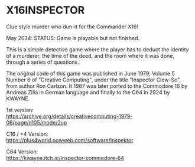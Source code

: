 # X16INSPECTOR
Clue style murder who dun-it for the Commander X16!  

May 2034: STATUS: Game is playable but not finished.  

This is a simple detective game where the player has to deduct the identity of a murderer, the time of the deed, and the room where it was done, through a series of questions.  

The original code of this game was published in June 1979, Volume 5 Number 6 of "Creative Computing", under the title "Inspector Clew-So", from author Ron Carlson. It 1987 was later ported to the Commodore 16 by Andreas Zilla in German language and finally to the C64 in 2024 by KWAYNE.  

1st version:  
https://archive.org/details/creativecomputing-1979-06/page/n105/mode/2up  

C16 / +4 Version:  
https://plus4world.powweb.com/software/Inspektor  

C64 Version:  
https://kwayne.itch.io/inspector-commodore-64  



